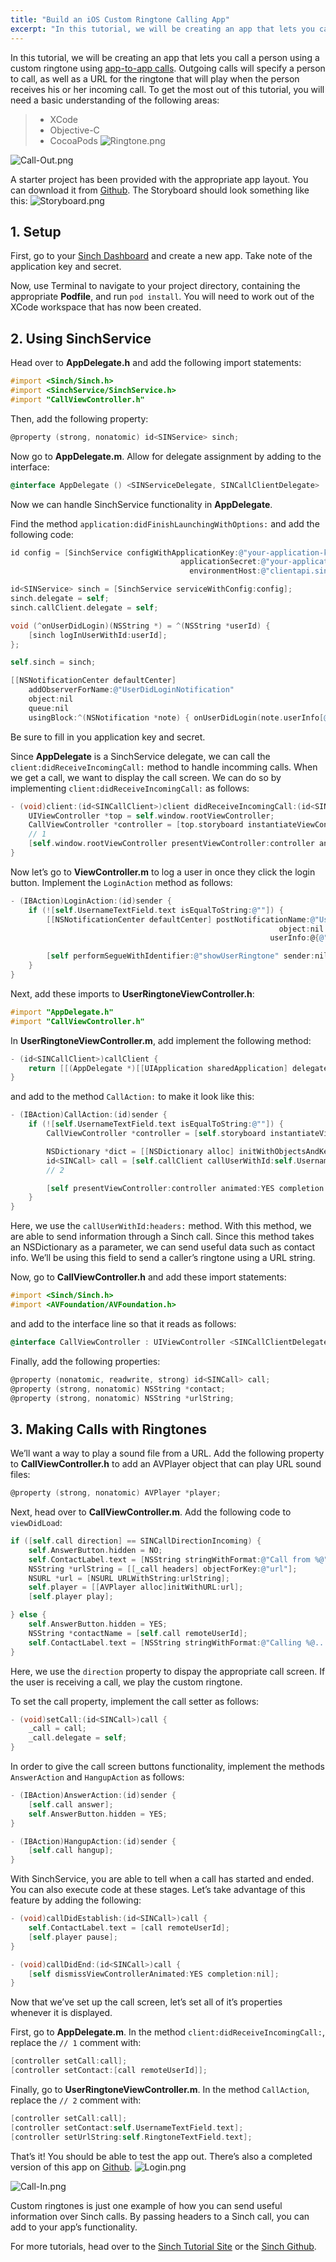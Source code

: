 ```yaml
---
title: "Build an iOS Custom Ringtone Calling App"
excerpt: "In this tutorial, we will be creating an app that lets you call a person using a custom ringtone using app-to-app calls. Outgoing calls will specify a person to call, as well as a URL for the ringtone that will play when the person receives his or her incoming call."
---
```

In this tutorial, we will be creating an app that lets you call a person using a custom ringtone using [app-to-app calls](https://www.sinch.com/products/voice/data-calling/). Outgoing calls will specify a person to call, as well as a URL for the ringtone that will play when the person receives his or her incoming call. To get the most out of this tutorial, you will need a basic understanding of the following areas:

>   - XCode
>   - Objective-C
>   - CocoaPods
![Ringtone.png](images/b555413-Ringtone.png)


![Call-Out.png](images/9b8a04b-Call-Out.png)

A starter project has been provided with the appropriate app layout. You can download it from [Github](https://github.com/sinch/ios-custom-ringtone-calling). The Storyboard should look something like this:
![Storyboard.png](images/42599ea-Storyboard.png)

## 1. Setup

First, go to your [Sinch Dashboard](https://portal.sinch.com/#/login) and create a new app. Take note of the application key and secret.

Now, use Terminal to navigate to your project directory, containing the appropriate **Podfile**, and run `pod install`. You will need to work out of the XCode workspace that has now been created.

## 2. Using SinchService

Head over to **AppDelegate.h** and add the following import statements:

```objectivec
#import <Sinch/Sinch.h>
#import <SinchService/SinchService.h>
#import "CallViewController.h"
```

Then, add the following property:

```objectivec
@property (strong, nonatomic) id<SINService> sinch;
```

Now go to **AppDelegate.m**. Allow for delegate assignment by adding to the interface:

```objectivec
@interface AppDelegate () <SINServiceDelegate, SINCallClientDelegate>
```

Now we can handle SinchService functionality in **AppDelegate**.

Find the method `application:didFinishLaunchingWithOptions:` and add the following code:

```objectivec
id config = [SinchService configWithApplicationKey:@"your-application-key"
                                      applicationSecret:@"your-application-secret"
                                        environmentHost:@"clientapi.sinch.com"];

id<SINService> sinch = [SinchService serviceWithConfig:config];
sinch.delegate = self;
sinch.callClient.delegate = self;

void (^onUserDidLogin)(NSString *) = ^(NSString *userId) {
    [sinch logInUserWithId:userId];
};

self.sinch = sinch;

[[NSNotificationCenter defaultCenter]
    addObserverForName:@"UserDidLoginNotification"
    object:nil
    queue:nil
    usingBlock:^(NSNotification *note) { onUserDidLogin(note.userInfo[@"userId"]); }];
```

Be sure to fill in you application key and secret.

Since **AppDelegate** is a SinchService delegate, we can call the `client:didReceiveIncomingCall:` method to handle incomming calls. When we get a call, we want to display the call screen. We can do so by implementing `client:didReceiveIncomingCall:` as follows:

```objectivec
- (void)client:(id<SINCallClient>)client didReceiveIncomingCall:(id<SINCall>)call {
    UIViewController *top = self.window.rootViewController;
    CallViewController *controller = [top.storyboard instantiateViewControllerWithIdentifier:@"callScreen"];
    // 1
    [self.window.rootViewController presentViewController:controller animated:YES completion:nil];
}
```

Now let’s go to **ViewController.m** to log a user in once they click the login button. Implement the `LoginAction` method as follows:

```objectivec
- (IBAction)LoginAction:(id)sender {
    if (![self.UsernameTextField.text isEqualToString:@""]) {
        [[NSNotificationCenter defaultCenter] postNotificationName:@"UserDidLoginNotification"
                                                            object:nil
                                                          userInfo:@{@"userId" : self.UsernameTextField.text}];

        [self performSegueWithIdentifier:@"showUserRingtone" sender:nil];
    }
}
```

Next, add these imports to **UserRingtoneViewController.h**:

```objectivec
#import "AppDelegate.h"
#import "CallViewController.h"
```

In **UserRingtoneViewController.m**, add implement the following method:

```objectivec
- (id<SINCallClient>)callClient {
    return [[(AppDelegate *)[[UIApplication sharedApplication] delegate] sinch] callClient];
}
```

and add to the method `CallAction:` to make it look like this:

```objectivec
- (IBAction)CallAction:(id)sender {
    if (![self.UsernameTextField.text isEqualToString:@""]) {
        CallViewController *controller = [self.storyboard instantiateViewControllerWithIdentifier:@"callScreen"];

        NSDictionary *dict = [[NSDictionary alloc] initWithObjectsAndKeys:self.RingtoneTextField.text, @"url", nil];
        id<SINCall> call = [self.callClient callUserWithId:self.UsernameTextField.text headers:dict];
        // 2

        [self presentViewController:controller animated:YES completion:nil];
    }
}
```

Here, we use the `callUserWithId:headers:` method. With this method, we are able to send information through a Sinch call. Since this method takes an NSDictionary as a parameter, we can send useful data such as contact info. We’ll be using this field to send a caller’s ringtone using a URL string.

Now, go to **CallViewController.h** and add these import statements:

```objectivec
#import <Sinch/Sinch.h>
#import <AVFoundation/AVFoundation.h>
```

and add to the interface line so that it reads as follows:

```objectivec
@interface CallViewController : UIViewController <SINCallClientDelegate, SINCallDelegate>
```

Finally, add the following properties:

```objectivec
@property (nonatomic, readwrite, strong) id<SINCall> call;
@property (strong, nonatomic) NSString *contact;
@property (strong, nonatomic) NSString *urlString;
```

## 3\. Making Calls with Ringtones

We’ll want a way to play a sound file from a URL. Add the following property to **CallViewController.h** to add an AVPlayer object that can play URL sound files:

```objectivec
@property (strong, nonatomic) AVPlayer *player;
```

Next, head over to **CallViewController.m**. Add the following code to `viewDidLoad`:

```objectivec
if ([self.call direction] == SINCallDirectionIncoming) {
    self.AnswerButton.hidden = NO;
    self.ContactLabel.text = [NSString stringWithFormat:@"Call from %@", self.contact];
    NSString *urlString = [[_call headers] objectForKey:@"url"];
    NSURL *url = [NSURL URLWithString:urlString];
    self.player = [[AVPlayer alloc]initWithURL:url];
    [self.player play];

} else {
    self.AnswerButton.hidden = YES;
    NSString *contactName = [self.call remoteUserId];
    self.ContactLabel.text = [NSString stringWithFormat:@"Calling %@...", contactName];
}
```

Here, we use the `direction` property to dispay the appropriate call screen. If the user is receiving a call, we play the custom ringtone.

To set the call property, implement the call setter as follows:

```objectivec
- (void)setCall:(id<SINCall>)call {
    _call = call;
    _call.delegate = self;
}
```

In order to give the call screen buttons functionality, implement the methods `AnswerAction` and `HangupAction` as follows:

```objectivec
- (IBAction)AnswerAction:(id)sender {
    [self.call answer];
    self.AnswerButton.hidden = YES;
}

- (IBAction)HangupAction:(id)sender {
    [self.call hangup];
}
```

With SinchService, you are able to tell when a call has started and ended. You can also execute code at these stages. Let’s take advantage of this feature by adding the following:

```objectivec
- (void)callDidEstablish:(id<SINCall>)call {
    self.ContactLabel.text = [call remoteUserId];
    [self.player pause];
}

- (void)callDidEnd:(id<SINCall>)call {
    [self dismissViewControllerAnimated:YES completion:nil];
}
```

Now that we’ve set up the call screen, let’s set all of it’s properties whenever it is displayed.

First, go to **AppDelegate.m**. In the method `client:didReceiveIncomingCall:`, replace the `// 1` comment with:

```objectivec
[controller setCall:call];
[controller setContact:[call remoteUserId]];
```

Finally, go to **UserRingtoneViewController.m**. In the method `CallAction`, replace the `// 2` comment with:

```objectivec
[controller setCall:call];
[controller setContact:self.UsernameTextField.text];
[controller setUrlString:self.RingtoneTextField.text];
```

That’s it\! You should be able to test the app out. There’s also a completed version of this app on [Github](https://github.com/sinch/ios-custom-ringtone-calling).
![Login.png](images/1a9778d-Login.png)


![Call-In.png](images/5ca6913-Call-In.png)

Custom ringtones is just one example of how you can send useful information over Sinch calls. By passing headers to a Sinch call, you can add to your app’s functionality.

For more tutorials, head over to the [Sinch Tutorial Site](doc:tutorials-introduction) or the [Sinch Github](https://github.com/sinch).